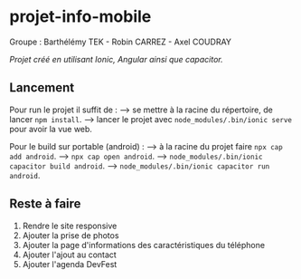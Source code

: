 # projet-info-mobile
Groupe : Barthélémy TEK - Robin CARREZ - Axel COUDRAY

_Projet créé en utilisant Ionic, Angular ainsi que capacitor._

## Lancement
Pour run le projet il suffit de :
--> se mettre à la racine du répertoire, de lancer `npm install`.
--> lancer le projet avec `node_modules/.bin/ionic serve` pour avoir la vue web.

Pour le build sur portable (android) :
--> à la racine du projet faire `npx cap add android`.
--> `npx cap open android`.
--> `node_modules/.bin/ionic capacitor build android`.
--> `node_modules/.bin/ionic capacitor run android`.

## Reste à faire
1. Rendre le site responsive
2. Ajouter la prise de photos
3. Ajouter la page d'informations des caractéristiques du téléphone
4. Ajouter l'ajout au contact
5. Ajouter l'agenda DevFest